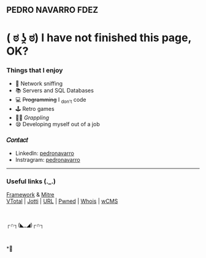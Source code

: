 ## PEDRO NAVARRO FDEZ
# ( ಠ ʖ̯ ಠ) I have not finished this page, OK? 
### Things that I enjoy
- ​📡 Network sniffing
- 📚 Servers and SQL Databases
- 💻​ ~~Programming~~ I <sub>don't</sub> code 
- 🕹️​ Retro games
- 🤼‍♂️ _Grappling_
- 😪​ Developing myself out of a job

### 𝐶𝑜𝑛𝑡𝑎𝑐𝑡
- Linkedln: [pedronavarro](https://www.linkedin.com/in/pedronavarro-asir/)
- Instragram: [pedronavarro](https://www.omfgdogs.com/)

---

### Useful links (._.)

[Framework](https://osintframework.com/) & [Mitre](https://attack.mitre.org/)  
[VTotal](https://www.virustotal.com/gui/home/upload) | [Jotti](https://virusscan.jotti.org/es-ES) | [URL](https://urlscan.io/) | 
[Pwned](https://haveibeenpwned.com/) | [Whois](https://who.is/) | [wCMS](https://whatcms.org/)  

<br />

┌∩┐(◣_◢)┌∩┐

<br />

*👋


<!--

*idk*            italica
**idk**          negrita
**_idk_**        doble
~~idk~~          tachar
<ins>idk</ins>   subrayar
`idk`            ctrl+e para hacer comentario
<sup>idk</sup>   under
<sub>idk</sub>   over
[ ] idk  
[x] idk

Avisos:
> [!NOTE]
> idk

> [!TIP] [!IMPORTANT] [!WARNING] [!CAUTION]
> idk

ヽ༼ ಠ益ಠ ༽ﾉ        (ง'̀-'́)ง        (° ͜ʖ͡°)╭∩╮        (っ▀¯▀)つ          ♪♪♪ ヾ(-_- )ゞ      ♪♪ ヽ(ˇ∀ˇ )ゞ

(∩｀-´)⊃━ ☆ﾟ.*･｡ﾟ                (づ￣ ³￣)づ     ᕦ(ò_óˇ)ᕤ        ᕙ(⇀‸↼‶)ᕗ            눈_눈

(ノಠ ∩ಠ)ノ彡┻━━┻                 (ノಠ ∩ಠ)ノ彡( \o°o)\              ლ(｀ー´ლ)          (҂◡_◡) 

ಠ_ಠ           (╬ ಠ益ಠ)         ( ͡° ͜ʖ ͡°)           ಥ﹏ಥ            ಥ_ಥ              ( ˘ ³˘)♥            

-->

<!--
**pedronavarrofdez/pedronavarrofdez** is a ✨ _special_ ✨ repository because its `README.md` (this file) appears on your GitHub profile.

Here are some ideas to get you started:

- 🔭 I’m currently working on ...
- 🌱 I’m currently learning ...
- 👯 I’m looking to collaborate on ...
- 🤔 I’m looking for help with ...
- 💬 Ask me about ...
- 📫 How to reach me: ...
- 😄 Pronouns: ...
- ⚡ Fun fact: ...
-->
